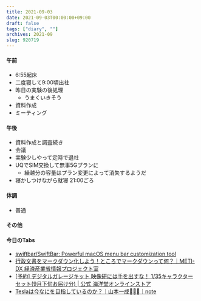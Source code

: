 ```yaml
---
title: 2021-09-03
date: 2021-09-03T00:00:00+09:00
draft: false
tags: ["diary", ""]
archives: 2021-09
slug: 920719
---
```

#### 午前
- 6:55起床
- 二度寝して9:00頃出社
- 昨日の実験の後処理
  - うまくいきそう
- 資料作成
- ミーティング
#### 午後
- 資料作成と調査続き
- 会議
- 実験少しやって定時で退社
- UQでSIM交換して無事5Gプランに
  - 繰越分の容量はプラン変更によって消失するようだ
- 寝かしつけながら就寝 21:00ごろ
#### 体調
- 普通
#### その他
#### 今日のTabs
- [swiftbar/SwiftBar: Powerful macOS menu bar customization tool](https://github.com/swiftbar/SwiftBar)
- [行政文書をマークダウン化しよう！ところでマークダウンって何？｜METI-DX 経済産業省情報プロジェクト室](https://metidx-gov.note.jp/n/n2bd18b23dba3)
- [[予約] デジタルガレージキット 映像研には手を出すな！ 1/35キャラクターセット(9月下旬お届け分) | 公式 海洋堂オンラインストア](https://www.kyd-store.jp/c/genre/digitalgaragekit_g_k/kddk155)
- [Teslaは今なにを目指しているのか？｜山本一成🚙🚗🚕｜note](https://note.com/issei_y/n/n2144e8f35a5b)
